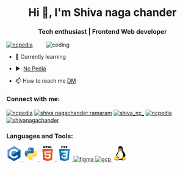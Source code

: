 <h1 align="center">Hi 👋, I'm Shiva naga chander</h1>
<h3 align="center">Tech enthusiast | Frontend Web developer </h3>
<img align="right" alt="coding" width="400" src="https://i.pinimg.com/originals/e8/f4/53/e8f453469a3ec97ecd354df465d73913.gif">
<p align="left"> <a href="https://twitter.com/ncpedia" target="blank"><img src="https://img.shields.io/twitter/follow/ncpedia?logo=twitter&style=for-the-badge" alt="ncpedia" /></a> </p>

- 🌱 Currently learning 

- ▶️: [Nc Pedia]([https://shivanagachander.github.io/Next-Chapter/](https://www.youtube.com/@Ncpedia))

- 📫 How to reach me [DM](mailto:shivanagachander@gmail.com)

<h3 align="left">Connect with me:</h3>
<p align="left">
<a href="https://twitter.com/ncpedia" target="blank"><img align="center" src="https://raw.githubusercontent.com/rahuldkjain/github-profile-readme-generator/master/src/images/icons/Social/twitter.svg" alt="ncpedia" height="30" width="40" /></a>
<a href="https://www.linkedin.com/in/shiva-nagachander-r-53a707254/" target="blank"><img align="center" src="https://raw.githubusercontent.com/rahuldkjain/github-profile-readme-generator/master/src/images/icons/Social/linked-in-alt.svg" alt="shiva nagachander ramaram" height="30" width="40" /></a>
<a href="https://www.instagram.com/shiva_nc_/?igshid=ZDdkNTZiNTM%3D" target="blank"><img align="center" src="https://raw.githubusercontent.com/rahuldkjain/github-profile-readme-generator/master/src/images/icons/Social/instagram.svg" alt="shiva_nc_" height="30" width="40" /></a>
<a href="https://www.youtube.com/@Ncpedia" target="blank"><img align="center" src="https://raw.githubusercontent.com/rahuldkjain/github-profile-readme-generator/master/src/images/icons/Social/youtube.svg" alt="ncpedia" height="30" width="40" /></a>
<a href="https://www.hackerrank.com/shivanagachander" target="blank"><img align="center" src="https://raw.githubusercontent.com/rahuldkjain/github-profile-readme-generator/master/src/images/icons/Social/hackerrank.svg" alt="shivanagachander" height="30" width="40" /></a>
</p>

<h3 align="left">Languages and Tools:</h3>
<p align="left">    
    <a href="https://www.cprogramming.com/" target="_blank" rel="noreferrer"> <img src="https://raw.githubusercontent.com/devicons/devicon/master/icons/c/c-original.svg" alt="c" width="40" height="40"/> </a> 
    <a href="https://www.python.org" target="_blank" rel="noreferrer"> <img src="https://raw.githubusercontent.com/devicons/devicon/master/icons/python/python-original.svg" alt="python" width="40" height="40"/> </a>
    <a href="https://www.w3.org/html/" target="_blank" rel="noreferrer"> <img src="https://raw.githubusercontent.com/devicons/devicon/master/icons/html5/html5-original-wordmark.svg" alt="html5" width="40" height="40"/> </a> 
    <a href="https://www.w3schools.com/css/" target="_blank" rel="noreferrer"> <img src="https://raw.githubusercontent.com/devicons/devicon/master/icons/css3/css3-original-wordmark.svg" alt="css3" width="40" height="40"/> </a> 
    <a href="https://www.figma.com/" target="_blank" rel="noreferrer"> <img src="https://www.vectorlogo.zone/logos/figma/figma-icon.svg" alt="figma" width="40" height="40"/> </a> 
    <a href="https://cloud.google.com" target="_blank" rel="noreferrer"> <img src="https://www.vectorlogo.zone/logos/google_cloud/google_cloud-icon.svg" alt="gcp" width="40" height="40"/> </a> 
    <a href="https://www.linux.org/" target="_blank" rel="noreferrer"> <img src="https://raw.githubusercontent.com/devicons/devicon/master/icons/linux/linux-original.svg" alt="linux" width="40" height="40"/> </a> 



